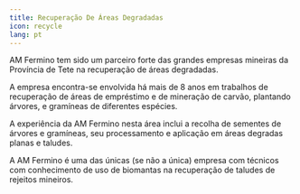 ```yaml
---
title: Recuperação De Áreas Degradadas
icon: recycle
lang: pt
---
```


AM Fermino tem sido um parceiro forte das grandes empresas mineiras da Província de Tete na recuperação de áreas degradadas.

A empresa encontra-se envolvida há mais de 8 anos em trabalhos de recuperação de áreas de empréstimo e de mineração de carvão, plantando árvores, e gramíneas de diferentes espécies.

A experiência da AM Fermino nesta área inclui a recolha de sementes de árvores e gramíneas, seu processamento e aplicação em áreas degradas planas e taludes.

A AM Fermino é uma das únicas (se não a única) empresa com técnicos com conhecimento de uso de biomantas na recuperação de taludes de rejeitos mineiros.